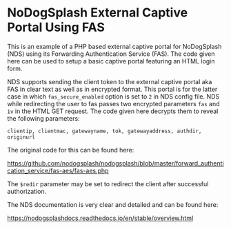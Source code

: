 # NoDogSplash External Captive Portal Using FAS

This is an example of a PHP based external captive portal for NoDogSplash (NDS) using its Forwarding Authentication Service (FAS). The code given here can be used to setup a basic captive portal featuring an HTML login form.

NDS supports sending the client token to the external captive portal aka FAS in clear text as well as in encrypted format. This portal is for the latter case in which `fas_secure_enabled` option is set to `2` in NDS config file. NDS while redirecting the user to fas passes two encrypted parameters `fas` and `iv` in the HTML GET request. The code given here decrypts them to reveal the following parameters:
```
clientip, clientmac, gatewayname, tok, gatewayaddress, authdir, originurl
```
The original code for this can be found here:

https://github.com/nodogsplash/nodogsplash/blob/master/forward_authentication_service/fas-aes/fas-aes.php

The `$redir` parameter may be set to redirect the client after successful authorization.

The NDS documentation is very clear and detailed and can be found here:

https://nodogsplashdocs.readthedocs.io/en/stable/overview.html
